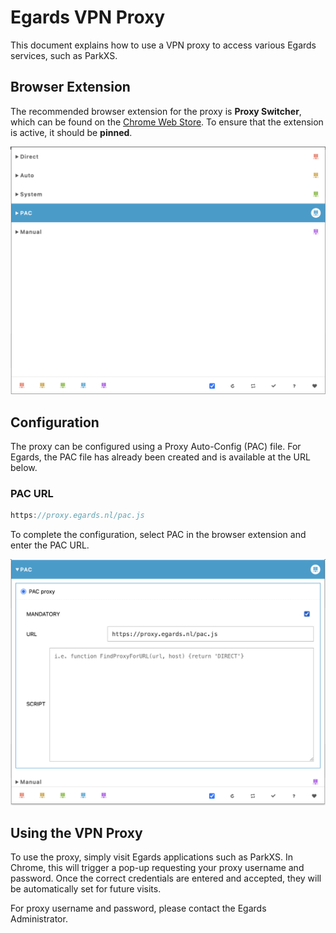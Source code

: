 # Egards VPN Proxy

This document explains how to use a VPN proxy to access various Egards services, such as ParkXS.

## Browser Extension

The recommended browser extension for the proxy is **Proxy Switcher**, which can be found on the 
[Chrome Web Store](https://chromewebstore.google.com/detail/proxy-switcher/iejkjpdckomcjdhmkemlfdapjodcpgih). To ensure that the extension is active, it should be **pinned**.

![Proxy Switcher Extension Screen](img/pac.js-first-screen.png)

## Configuration

The proxy can be configured using a Proxy Auto-Config (PAC) file. For Egards, the PAC file has already been created 
and is available at the URL below.

### PAC URL

```js
https://proxy.egards.nl/pac.js
```

To complete the configuration, select PAC in the browser extension and enter the PAC URL.

![PAC URL](img/proxy-switcher-select-pac.png)

## Using the VPN Proxy
To use the proxy, simply visit Egards applications such as ParkXS. In Chrome, this will trigger a pop-up requesting your proxy username and password. Once the correct credentials are entered and accepted, they will be automatically set for future visits.

For proxy username and password, please contact the Egards Administrator.